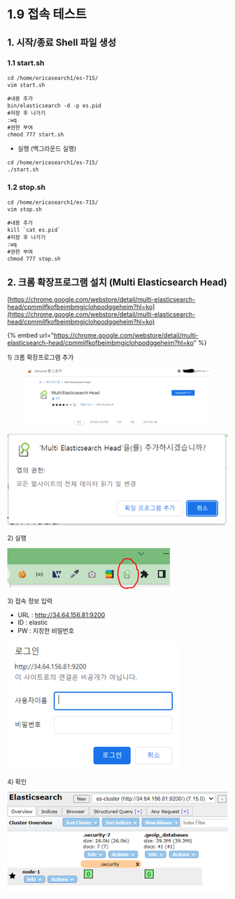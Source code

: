 # 1.9 접속 테스트

## 1. 시작/종료 Shell 파일 생성

### 1.1 start.sh

```
cd /home/ericasearch1/es-715/
vim start.sh
```

```
#내용 추가
bin/elasticsearch -d -p es.pid
#저장 후 나가기
:wq
#권한 부여
chmod 777 start.sh 
```

* 실행 (백그라운드 실행)

```
cd /home/ericasearch1/es-715/
./start.sh 
```

### 1.2 stop.sh&#x20;

```
cd /home/ericasearch1/es-715/
vim stop.sh
```

```
#내용 추가
kill `cat es.pid`
#저장 후 나가기
:wq
#권한 부여
chmod 777 stop.sh 
```



## 2. 크롬 확장프로그램 설치 (Multi Elasticsearch Head)

[https://chrome.google.com/webstore/detail/multi-elasticsearch-head/cpmmilfkofbeimbmgiclohpodggeheim?hl=ko](https://chrome.google.com/webstore/detail/multi-elasticsearch-head/cpmmilfkofbeimbmgiclohpodggeheim?hl=ko)

{% embed url="https://chrome.google.com/webstore/detail/multi-elasticsearch-head/cpmmilfkofbeimbmgiclohpodggeheim?hl=ko" %}

1\) 크롬 확장프로그램 추가&#x20;

<figure><img src="../.gitbook/assets/image (4).png" alt=""><figcaption></figcaption></figure>

![](<../.gitbook/assets/image (6).png>)

2\) 실행

![](<../.gitbook/assets/image (5).png>)

3\) 접속 정보 입력&#x20;

* URL : http://34.64.156.81:9200
* ID : elastic
* PW : 지정한 비밀번호&#x20;

![](<../.gitbook/assets/image (9).png>)

4\) 확인

![](../.gitbook/assets/image.png)
